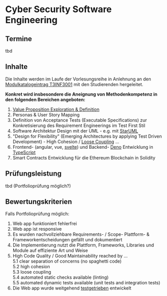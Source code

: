 # Cyber Security Software Engineering

## Termine
tbd

## Inhalte
Die Inhalte werden im Laufe der Vorlesungsreihe in Anlehnung an den [Modulkatalogeintrag T3INF3001](https://github.com/michael-spengler/cyber-security-software-engineering/blob/main/Screenshot%202021-10-17%20at%2016.06.50.png) mit den Studierenden hergeleitet.  

**Konkret wird insbesondere die Aneignung von Methodenkompetenz in den folgenden Bereichen angeboten:**  
1. [Value Proposition Exploration & Definition](https://www.youtube.com/watch?v=ReM1uqmVfP0)    
2. Personas & User Story Mapping    
3. Definition von Acceptance Tests (Executable Specifications) zur Konkretisierung des Requirement Engineerings im Test First Stil  
4. Software Architektur Design mit der UML - e.g. mit [StarUML](https://staruml.io/)   
5. "Design for Flexibility" (Emerging Architectures by applying Test Driven Development) - High Cohesion / [Loose Coupling](http://xunitpatterns.com/Test%20Double.html) ...   
6. Frontend- (angular, vue, [svelte](https://svelte.dev/)) und Backend- [Deno](https://deno.land) Entwicklung in [TypeScript](https://www.typescriptlang.org/)  
7. Smart Contracts Entwicklung für die Ethereum Blockchain in Solidity  

## Prüfungsleistung
tbd (Portfolioprüfung möglich?)

## Bewertungskriterien 
Falls Portfolioprüfung möglich:  
1. Web app funktioniert fehlerfrei  
2. Web app ist responsive  
3. Es wurden nachvollziehbare Requirements- / Scope- Plattform- & Frameworkentscheidungen gefällt und dokumentiert  
4. Die Implementierung nutzt die Plattform, Frameworks, Libraries und Module auf effiziente Art und Weise   
5. High Code Quality / Good Maintainability reached by ...    
5.1 clear separation of concerns (no spaghetti code)   
5.2 high cohesion   
5.3 loose coupling   
5.4 automated static checks available (linting)   
5.5 automated dynamic tests available (unit tests and integration tests)     
6. Die Web app wurde weitgehend [testgetrieben]() entwickelt 
